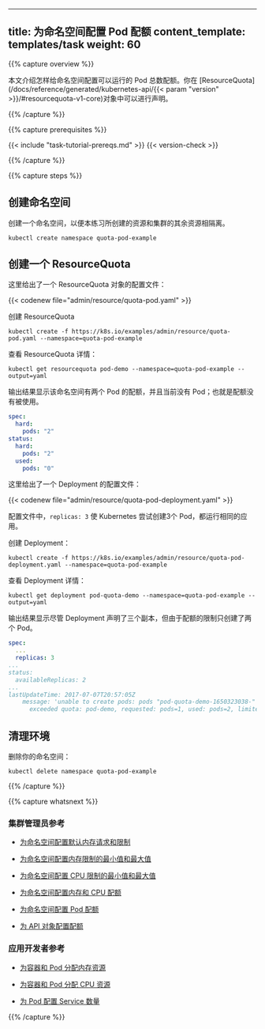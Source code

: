 <!--
---
title: Configure a Pod Quota for a Namespace
content_template: templates/task
weight: 60
---
-->

---
title: 为命名空间配置 Pod 配额
content_template: templates/task
weight: 60
---

{{% capture overview %}}

<!--
This page shows how to set a quota for the total number of Pods that can run
in a namespace. You specify quotas in a
[ResourceQuota](/docs/reference/generated/kubernetes-api/{{< param "version" >}}/#resourcequota-v1-core)
object.
-->

本文介绍怎样给命名空间配置可以运行的 Pod 总数配额。你在 [ResourceQuota](/docs/reference/generated/kubernetes-api/{{< param "version" >}}/#resourcequota-v1-core)对象中可以进行声明。

{{% /capture %}}


{{% capture prerequisites %}}

{{< include "task-tutorial-prereqs.md" >}} {{< version-check >}}

{{% /capture %}}


{{% capture steps %}}

<!--
## Create a namespace

Create a namespace so that the resources you create in this exercise are
isolated from the rest of your cluster.
-->

## 创建命名空间

创建一个命名空间，以便本练习所创建的资源和集群的其余资源相隔离。

```shell
kubectl create namespace quota-pod-example
```

<!--
## Create a ResourceQuota

Here is the configuration file for a ResourceQuota object:
-->

## 创建一个 ResourceQuota

这里给出了一个 ResourceQuota 对象的配置文件：

{{< codenew file="admin/resource/quota-pod.yaml" >}}

<!--
Create the ResourceQuota:
-->

创建 ResourceQuota

```shell
kubectl create -f https://k8s.io/examples/admin/resource/quota-pod.yaml --namespace=quota-pod-example
```

<!--
View detailed information about the ResourceQuota:
-->

查看 ResourceQuota 详情：

```shell
kubectl get resourcequota pod-demo --namespace=quota-pod-example --output=yaml
```

<!--
The output shows that the namespace has a quota of two Pods, and that currently there are
no Pods; that is, none of the quota is used.
-->

输出结果显示该命名空间有两个 Pod 的配额，并且当前没有 Pod；也就是配额没有被使用。

```yaml
spec:
  hard:
    pods: "2"
status:
  hard:
    pods: "2"
  used:
    pods: "0"
```

<!--
Here is the configuration file for a Deployment:
-->

这里给出了一个 Deployment 的配置文件：

{{< codenew file="admin/resource/quota-pod-deployment.yaml" >}}

<!--
In the configuration file, `replicas: 3` tells Kubernetes to attempt to create three Pods, all running the same application.

Create the Deployment:
-->

配置文件中，`replicas: 3` 使 Kubernetes 尝试创建3个 Pod，都运行相同的应用。

创建 Deployment：

```shell
kubectl create -f https://k8s.io/examples/admin/resource/quota-pod-deployment.yaml --namespace=quota-pod-example
```

<!--
View detailed information about the Deployment:
-->

查看 Deployment 详情：

```shell
kubectl get deployment pod-quota-demo --namespace=quota-pod-example --output=yaml
```

<!--
The output shows that even though the Deployment specifies three replicas, only two
Pods were created because of the quota.
-->

输出结果显示尽管 Deployment 声明了三个副本，但由于配额的限制只创建了两个 Pod。

```yaml
spec:
  ...
  replicas: 3
...
status:
  availableReplicas: 2
...
lastUpdateTime: 2017-07-07T20:57:05Z
    message: 'unable to create pods: pods "pod-quota-demo-1650323038-" is forbidden:
      exceeded quota: pod-demo, requested: pods=1, used: pods=2, limited: pods=2'
```

<!--
## Clean up

Delete your namespace:
-->

## 清理环境

删除你的命名空间：

```shell
kubectl delete namespace quota-pod-example
```

{{% /capture %}}

{{% capture whatsnext %}}

<!--
### For cluster administrators

* [Configure Default Memory Requests and Limits for a Namespace](/docs/tasks/administer-cluster/memory-default-namespace/)

* [Configure Default CPU Requests and Limits for a Namespace](/docs/tasks/administer-cluster/cpu-default-namespace/)

* [Configure Minimum and Maximum Memory Constraints for a Namespace](/docs/tasks/administer-cluster/memory-constraint-namespace/)

* [Configure Minimum and Maximum CPU Constraints for a Namespace](/docs/tasks/administer-cluster/cpu-constraint-namespace/)

* [Configure Memory and CPU Quotas for a Namespace](/docs/tasks/administer-cluster/quota-memory-cpu-namespace/)

* [Configure Quotas for API Objects](/docs/tasks/administer-cluster/quota-api-object/)
-->

### 集群管理员参考

* [为命名空间配置默认内存请求和限制](/docs/tasks/administer-cluster/memory-default-namespace/)

* [为命名空间配置内存限制的最小值和最大值](/docs/tasks/administer-cluster/memory-constraint-namespace/)

* [为命名空间配置 CPU 限制的最小值和最大值](/docs/tasks/administer-cluster/cpu-constraint-namespace/)

* [为命名空间配置内存和 CPU 配额](/docs/tasks/administer-cluster/quota-memory-cpu-namespace/)

* [为命名空间配置 Pod 配额](/docs/tasks/administer-cluster/quota-pod-namespace/)

* [为 API 对象配置配额](/docs/tasks/administer-cluster/quota-api-object/)

<!--
### For app developers

* [Assign Memory Resources to Containers and Pods](/docs/tasks/configure-pod-container/assign-memory-resource/)

* [Assign CPU Resources to Containers and Pods](/docs/tasks/configure-pod-container/assign-cpu-resource/)

* [Configure Quality of Service for Pods](/docs/tasks/configure-pod-container/quality-service-pod/)
-->

### 应用开发者参考

* [为容器和 Pod 分配内存资源](/docs/tasks/configure-pod-container/assign-memory-resource/)

* [为容器和 Pod 分配 CPU 资源](/docs/tasks/configure-pod-container/assign-cpu-resource/)

* [为 Pod 配置 Service 数量](/docs/tasks/configure-pod-container/quality-service-pod/)

{{% /capture %}}


